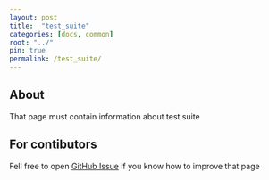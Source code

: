 ```yaml
---
layout: post
title:  "test_suite"
categories: [docs, common]
root: "../"
pin: true
permalink: /test_suite/
---
```


## About

That page must contain information about test suite

## For contibutors

Fell free to open [GitHub Issue](https://github.com/blockspacer/flextool/issues) if you know how to improve that page
